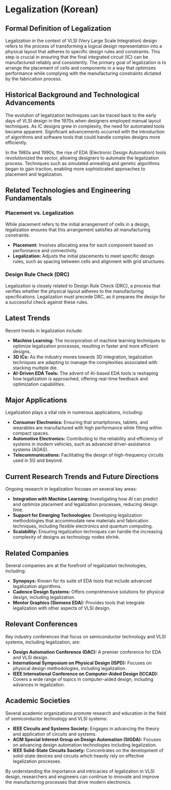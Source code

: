 # Legalization (Korean)

## Formal Definition of Legalization

Legalization in the context of VLSI (Very Large Scale Integration) design refers to the process of transforming a logical design representation into a physical layout that adheres to specific design rules and constraints. This step is crucial in ensuring that the final integrated circuit (IC) can be manufactured reliably and consistently. The primary goal of legalization is to arrange the placement of cells and components in a way that optimizes performance while complying with the manufacturing constraints dictated by the fabrication process.

## Historical Background and Technological Advancements

The evolution of legalization techniques can be traced back to the early days of VLSI design in the 1970s when designers employed manual layout techniques. As IC designs grew in complexity, the need for automated tools became apparent. Significant advancements occurred with the introduction of algorithms and software tools that could handle complex designs more efficiently. 

In the 1980s and 1990s, the rise of EDA (Electronic Design Automation) tools revolutionized the sector, allowing designers to automate the legalization process. Techniques such as simulated annealing and genetic algorithms began to gain traction, enabling more sophisticated approaches to placement and legalization.

## Related Technologies and Engineering Fundamentals

### Placement vs. Legalization

While placement refers to the initial arrangement of cells in a design, legalization ensures that this arrangement satisfies all manufacturing constraints. 

- **Placement:** Involves allocating area for each component based on performance and connectivity.
- **Legalization:** Adjusts the initial placements to meet specific design rules, such as spacing between cells and alignment with grid structures.

### Design Rule Check (DRC)

Legalization is closely related to Design Rule Check (DRC), a process that verifies whether the physical layout adheres to the manufacturing specifications. Legalization must precede DRC, as it prepares the design for a successful check against these rules.

## Latest Trends

Recent trends in legalization include:

- **Machine Learning:** The incorporation of machine learning techniques to optimize legalization processes, resulting in faster and more efficient designs.
- **3D ICs:** As the industry moves towards 3D integration, legalization techniques are adapting to manage the complexities associated with stacking multiple die.
- **AI-Driven EDA Tools:** The advent of AI-based EDA tools is reshaping how legalization is approached, offering real-time feedback and optimization capabilities.

## Major Applications

Legalization plays a vital role in numerous applications, including:

- **Consumer Electronics:** Ensuring that smartphones, tablets, and wearables are manufactured with high performance while fitting within compact spaces.
- **Automotive Electronics:** Contributing to the reliability and efficiency of systems in modern vehicles, such as advanced driver-assistance systems (ADAS).
- **Telecommunications:** Facilitating the design of high-frequency circuits used in 5G and beyond.

## Current Research Trends and Future Directions

Ongoing research in legalization focuses on several key areas:

- **Integration with Machine Learning:** Investigating how AI can predict and optimize placement and legalization processes, reducing design time.
- **Support for Emerging Technologies:** Developing legalization methodologies that accommodate new materials and fabrication techniques, including flexible electronics and quantum computing.
- **Scalability:** Ensuring legalization techniques can handle the increasing complexity of designs as technology nodes shrink.

## Related Companies

Several companies are at the forefront of legalization technologies, including:

- **Synopsys:** Known for its suite of EDA tools that include advanced legalization algorithms.
- **Cadence Design Systems:** Offers comprehensive solutions for physical design, including legalization.
- **Mentor Graphics (Siemens EDA):** Provides tools that integrate legalization with other aspects of VLSI design.

## Relevant Conferences

Key industry conferences that focus on semiconductor technology and VLSI systems, including legalization, are:

- **Design Automation Conference (DAC):** A premier conference for EDA and VLSI design.
- **International Symposium on Physical Design (ISPD):** Focuses on physical design methodologies, including legalization.
- **IEEE International Conference on Computer-Aided Design (ICCAD):** Covers a wide range of topics in computer-aided design, including advances in legalization.

## Academic Societies

Several academic organizations promote research and education in the field of semiconductor technology and VLSI systems:

- **IEEE Circuits and Systems Society:** Engages in advancing the theory and application of circuits and systems.
- **ACM Special Interest Group on Design Automation (SIGDA):** Focuses on advancing design automation technologies including legalization.
- **IEEE Solid-State Circuits Society:** Concentrates on the development of solid-state devices and circuits which heavily rely on effective legalization processes.

By understanding the importance and intricacies of legalization in VLSI design, researchers and engineers can continue to innovate and improve the manufacturing processes that drive modern electronics.